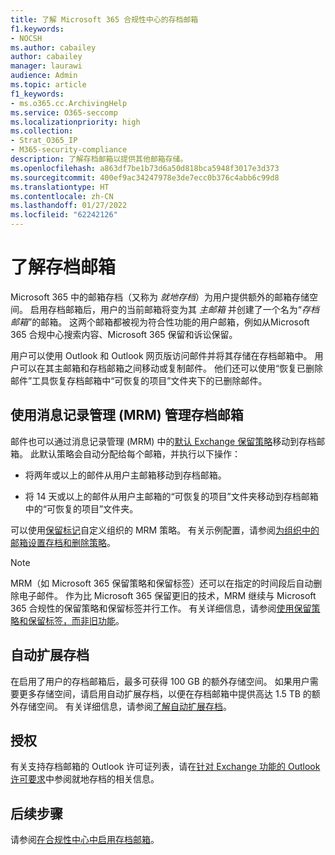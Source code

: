 ```yaml
---
title: 了解 Microsoft 365 合规性中心的存档邮箱
f1.keywords:
- NOCSH
ms.author: cabailey
author: cabailey
manager: laurawi
audience: Admin
ms.topic: article
f1_keywords:
- ms.o365.cc.ArchivingHelp
ms.service: O365-seccomp
ms.localizationpriority: high
ms.collection:
- Strat_O365_IP
- M365-security-compliance
description: 了解存档邮箱以提供其他邮箱存储。
ms.openlocfilehash: a863df7be1b73d6a50d818bca5948f3017e3d373
ms.sourcegitcommit: 400ef9ac34247978e3de7ecc0b376c4abb6c99d8
ms.translationtype: HT
ms.contentlocale: zh-CN
ms.lasthandoff: 01/27/2022
ms.locfileid: "62242126"
---
```

# <a name="learn-about-archive-mailboxes"></a>了解存档邮箱

Microsoft 365 中的邮箱存档（又称为 *就地存档*）为用户提供额外的邮箱存储空间。 启用存档邮箱后，用户的当前邮箱将变为其 *主邮箱* 并创建了一个名为“*存档邮箱*”的邮箱。 这两个邮箱都被视为符合性功能的用户邮箱，例如从Microsoft 365 合规中心搜索内容、Microsoft 365 保留和诉讼保留。

用户可以使用 Outlook 和 Outlook 网页版访问邮件并将其存储在存档邮箱中。 用户可以在其主邮箱和存档邮箱之间移动或复制邮件。 他们还可以使用“恢复已删除邮件”工具恢复存档邮箱中“可恢复的项目”文件夹下的已删除邮件。

## <a name="managing-archive-mailboxes-with-messaging-records-management-mrm"></a>使用消息记录管理 (MRM) 管理存档邮箱

邮件也可以通过消息记录管理 (MRM) 中的[默认 Exchange 保留策略](/exchange/security-and-compliance/messaging-records-management/default-retention-policy)移动到存档邮箱。 此默认策略会自动分配给每个邮箱，并执行以下操作：

  - 将两年或以上的邮件从用户主邮箱移动到存档邮箱。

  - 将 14 天或以上的邮件从用户主邮箱的“可恢复的项目”文件夹移动到存档邮箱中的“可恢复的项目”文件夹。

可以使用[保留标记](/exchange/security-and-compliance/messaging-records-management/retention-tags-and-policies)自定义组织的 MRM 策略。 有关示例配置，请参阅[为组织中的邮箱设置存档和删除策略](set-up-an-archive-and-deletion-policy-for-mailboxes.md)。

> [!NOTE]
> MRM（如 Microsoft 365 保留策略和保留标签）还可以在指定的时间段后自动删除电子邮件。 作为比 Microsoft 365 保留更旧的技术，MRM 继续与 Microsoft 365 合规性的保留策略和保留标签并行工作。 有关详细信息，请参阅[使用保留策略和保留标签，而非旧功能](retention.md#use-retention-policies-and-retention-labels-instead-of-older-features)。

## <a name="auto-expanding-archiving"></a>自动扩展存档 

在启用了用户的存档邮箱后，最多可获得 100 GB 的额外存储空间。 如果用户需要更多存储空间，请启用自动扩展存档，以便在存档邮箱中提供高达 1.5 TB 的额外存储空间。 有关详细信息，请参阅[了解自动扩展存档](autoexpanding-archiving.md)。

## <a name="licensing"></a>授权

有关支持存档邮箱的 Outlook 许可证列表，请在[针对 Exchange 功能的 Outlook 许可要求](https://support.microsoft.com/office/46b6b7c5-c3ca-43e5-8424-1e2807917c99)中参阅就地存档的相关信息。

## <a name="next-steps"></a>后续步骤

请参阅[在合规性中心中启用存档邮箱](enable-archive-mailboxes.md)。
